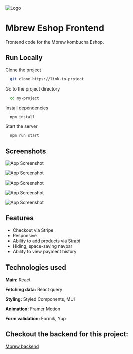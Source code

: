 ![Logo](https://res.cloudinary.com/dtfi6ppij/image/upload/v1657122954/mbrewlogo_bp3h4q.svg)

# Mbrew Eshop Frontend

Frontend code for the Mbrew kombucha Eshop.

## Run Locally

Clone the project

```bash
  git clone https://link-to-project
```

Go to the project directory

```bash
  cd my-project
```

Install dependencies

```bash
  npm install
```

Start the server

```bash
  npm run start
```

## Screenshots

![App Screenshot](https://res.cloudinary.com/dtfi6ppij/image/upload/v1657124116/Mbrew%20site%20photos/Mbrew_xllxzm.png)

![App Screenshot](https://res.cloudinary.com/dtfi6ppij/image/upload/v1657124116/Mbrew%20site%20photos/Mbrew1_rofaq9.png)

![App Screenshot](https://res.cloudinary.com/dtfi6ppij/image/upload/v1657124116/Mbrew%20site%20photos/Mbrew4_biycaw.png)

![App Screenshot](https://res.cloudinary.com/dtfi6ppij/image/upload/v1657124116/Mbrew%20site%20photos/Mbrew3_jf3v4t.png)

![App Screenshot](https://res.cloudinary.com/dtfi6ppij/image/upload/v1657124116/Mbrew%20site%20photos/Mbrew2_xsyblf.png)

## Features

- Checkout via Stripe
- Responsive
- Ability to add products via Strapi
- Hiding, space-saving navbar
- Ability to view payment history

## Technologies used

**Main:** React

**Fetching data:** React query

**Styling:** Styled Components, MUI

**Animation:** Framer Motion

**Form validation:** Formik, Yup

## Checkout the backend for this project:

[Mbrew backend](https://github.com/Marius4568/mbrew_backend)
